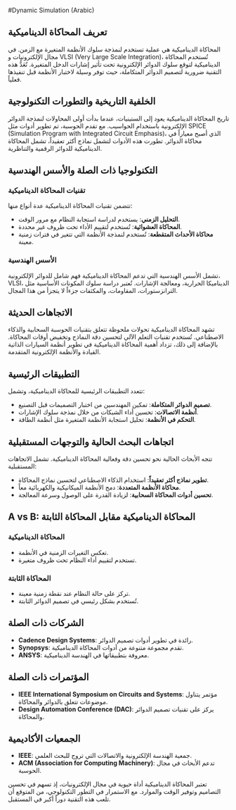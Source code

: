 #Dynamic Simulation (Arabic)

## تعريف المحاكاة الديناميكية

المحاكاة الديناميكية هي عملية تستخدم لنمذجة سلوك الأنظمة المتغيرة مع الزمن. في مجال الإلكترونيات و VLSI (Very Large Scale Integration)، تُستخدم المحاكاة الديناميكية لتوقع سلوك الدوائر الإلكترونية تحت تأثير إشارات الدخل المتغيرة. تُعَدُّ هذه التقنية ضرورية لتصميم الدوائر المتكاملة، حيث توفر وسيلة لاختبار الأنظمة قبل تنفيذها فعلياً.

## الخلفية التاريخية والتطورات التكنولوجية

تاريخ المحاكاة الديناميكية يعود إلى الستينيات، عندما بدأت أولى المحاولات لنمذجة الدوائر الإلكترونية باستخدام الحواسيب. مع تقدم الحوسبة، تم تطوير أدوات مثل SPICE (Simulation Program with Integrated Circuit Emphasis)، الذي أصبح معياراً في محاكاة الدوائر. تطورت هذه الأدوات لتشمل نماذج أكثر تعقيداً، تشمل المحاكاة الديناميكية للدوائر الرقمية والتناظرية.

## التكنولوجيا ذات الصلة والأسس الهندسية

### تقنيات المحاكاة الديناميكية

تتضمن تقنيات المحاكاة الديناميكية عدة أنواع منها:

- **التحليل الزمني**: يستخدم لدراسة استجابة النظام مع مرور الوقت.
- **المحاكاة العشوائية**: تُستخدم لتقييم الأداء تحت ظروف غير محددة.
- **محاكاة الأحداث المتقطعة**: تُستخدم لنمذجة الأنظمة التي تتغير في فترات زمنية معينة.

### الأسس الهندسية

تشمل الأسس الهندسية التي تدعم المحاكاة الديناميكية فهم شامل للدوائر الإلكترونية، VLSI، الديناميكا الحرارية، ومعالجة الإشارات. تُعتبر دراسة سلوك المكونات الأساسية مثل الترانزستورات، المقاومات، والمكثفات جزءاً لا يتجزأ من هذا المجال.

## الاتجاهات الحديثة

تشهد المحاكاة الديناميكية تحولات ملحوظة تتعلق بتقنيات الحوسبة السحابية والذكاء الاصطناعي. تُستخدم تقنيات التعلم الآلي لتحسين دقة النماذج وتخفيض أوقات المحاكاة. بالإضافة إلى ذلك، تزداد أهمية المحاكاة الديناميكية في تطوير أنظمة السيارات الذاتية القيادة والأنظمة الإلكترونية المتقدمة.

## التطبيقات الرئيسية

تتعدد التطبيقات الرئيسية للمحاكاة الديناميكية، وتشمل:

- **تصميم الدوائر المتكاملة**: تمكين المهندسين من اختبار التصميمات قبل التصنيع.
- **أنظمة الاتصالات**: تحسين أداء الشبكات من خلال نمذجة سلوك الإشارات.
- **التحكم في الأنظمة**: تحليل استجابة الأنظمة المتغيرة مثل أنظمة الطاقة.

## اتجاهات البحث الحالية والتوجهات المستقبلية

تتجه الأبحاث الحالية نحو تحسين دقة وفعالية المحاكاة الديناميكية. تشمل الاتجاهات المستقبلية:

- **تطوير نماذج أكثر تعقيداً**: استخدام الذكاء الاصطناعي لتحسين نماذج المحاكاة.
- **محاكاة الأنظمة المتعددة**: دمج الأنظمة الميكانيكية والكهربائية معاً.
- **تحسين أدوات المحاكاة السحابية**: لزيادة القدرة على الوصول وسرعة المعالجة.

## A vs B: المحاكاة الديناميكية مقابل المحاكاة الثابتة

### المحاكاة الديناميكية
- تعكس التغيرات الزمنية في الأنظمة.
- تستخدم لتقييم أداء النظام تحت ظروف متغيرة.
  
### المحاكاة الثابتة
- تركز على حالة النظام عند نقطة زمنية معينة.
- تُستخدم بشكل رئيسي في تصميم الدوائر الثابتة.

## الشركات ذات الصلة

- **Cadence Design Systems**: رائدة في تطوير أدوات تصميم الدوائر.
- **Synopsys**: تقدم مجموعة متنوعة من أدوات المحاكاة الديناميكية.
- **ANSYS**: معروفة بتطبيقاتها في الهندسة الديناميكية.

## المؤتمرات ذات الصلة

- **IEEE International Symposium on Circuits and Systems**: مؤتمر يتناول موضوعات تتعلق بالدوائر والمحاكاة.
- **Design Automation Conference (DAC)**: يركز على تقنيات تصميم الدوائر والمحاكاة.

## الجمعيات الأكاديمية

- **IEEE**: جمعية الهندسة الإلكترونية والاتصالات التي تروج للبحث العلمي.
- **ACM (Association for Computing Machinery)**: تدعم الأبحاث في مجال الحوسبة.

تعتبر المحاكاة الديناميكية أداة حيوية في مجال الإلكترونيات، إذ تسهم في تحسين التصاميم وتوفير الوقت والموارد. مع الاستمرار في التطور التكنولوجي، من المتوقع أن تلعب هذه التقنية دوراً أكبر في المستقبل.